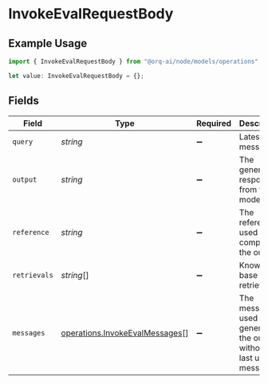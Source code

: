 # InvokeEvalRequestBody

## Example Usage

```typescript
import { InvokeEvalRequestBody } from "@orq-ai/node/models/operations";

let value: InvokeEvalRequestBody = {};
```

## Fields

| Field                                                                            | Type                                                                             | Required                                                                         | Description                                                                      |
| -------------------------------------------------------------------------------- | -------------------------------------------------------------------------------- | -------------------------------------------------------------------------------- | -------------------------------------------------------------------------------- |
| `query`                                                                          | *string*                                                                         | :heavy_minus_sign:                                                               | Latest user message                                                              |
| `output`                                                                         | *string*                                                                         | :heavy_minus_sign:                                                               | The generated response from the model                                            |
| `reference`                                                                      | *string*                                                                         | :heavy_minus_sign:                                                               | The reference used to compare the output                                         |
| `retrievals`                                                                     | *string*[]                                                                       | :heavy_minus_sign:                                                               | Knowledge base retrievals                                                        |
| `messages`                                                                       | [operations.InvokeEvalMessages](../../models/operations/invokeevalmessages.md)[] | :heavy_minus_sign:                                                               | The messages used to generate the output, without the last user message          |